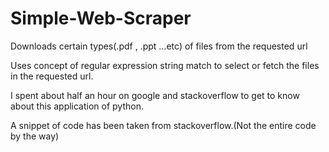 # Simple-Web-Scraper
Downloads certain types(.pdf , .ppt ...etc) of files from the requested url

Uses concept of regular expression string match to select or fetch the files in the requested url.

I spent about half an hour on google and stackoverflow to get to know about this application of python.

A snippet of code has been taken from stackoverflow.(Not the entire code by the way)
